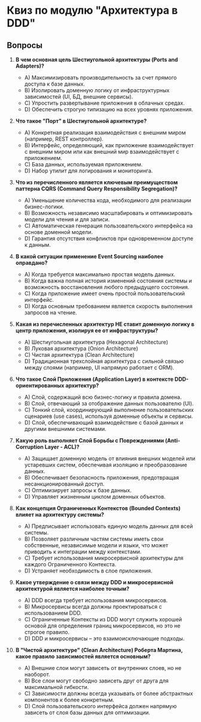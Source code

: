 # Квиз по модулю "Архитектура в DDD"

## Вопросы

1.  **В чем основная цель Шестиугольной архитектуры (Ports and Adapters)?**
    *   A) Максимизировать производительность за счет прямого доступа к базе данных.
    *   B) Изолировать доменную логику от инфраструктурных зависимостей (UI, БД, внешние сервисы).
    *   C) Упростить развертывание приложения в облачных средах.
    *   D) Обеспечить строгую типизацию на всех уровнях приложения.

2.  **Что такое "Порт" в Шестиугольной архитектуре?**
    *   A) Конкретная реализация взаимодействия с внешним миром (например, REST контроллер).
    *   B) Интерфейс, определяющий, как приложение взаимодействует с внешним миром или как внешний мир взаимодействует с приложением.
    *   C) База данных, используемая приложением.
    *   D) Набор утилит для логирования и мониторинга.

3.  **Что из перечисленного является ключевым преимуществом паттерна CQRS (Command Query Responsibility Segregation)?**
    *   A) Уменьшение количества кода, необходимого для реализации бизнес-логики.
    *   B) Возможность независимо масштабировать и оптимизировать модели для чтения и для записи.
    *   C) Автоматическая генерация пользовательского интерфейса на основе доменной модели.
    *   D) Гарантия отсутствия конфликтов при одновременном доступе к данным.

4.  **В какой ситуации применение Event Sourcing наиболее оправдано?**
    *   A) Когда требуется максимально простая модель данных.
    *   B) Когда важна полная история изменений состояния системы и возможность восстановления любого предыдущего состояния.
    *   C) Когда приложение имеет очень простой пользовательский интерфейс.
    *   D) Когда основным требованием является скорость выполнения запросов на чтение.

5.  **Какая из перечисленных архитектур НЕ ставит доменную логику в центр приложения, изолируя ее от инфраструктуры?**
    *   A) Шестиугольная архитектура (Hexagonal Architecture)
    *   B) Луковая архитектура (Onion Architecture)
    *   C) Чистая архитектура (Clean Architecture)
    *   D) Традиционная трехслойная архитектура с сильной связью между слоями (например, UI напрямую работает с ORM).

6.  **Что такое Слой Приложения (Application Layer) в контексте DDD-ориентированных архитектур?**
    *   A) Слой, содержащий всю бизнес-логику и правила домена.
    *   B) Слой, отвечающий за отображение данных пользователю (UI).
    *   C) Тонкий слой, координирующий выполнение пользовательских сценариев (use cases), используя доменные объекты и сервисы.
    *   D) Слой, обеспечивающий взаимодействие с базой данных и другими внешними системами.

7.  **Какую роль выполняет Слой Борьбы с Повреждениями (Anti-Corruption Layer - ACL)?**
    *   A) Защищает доменную модель от влияния внешних моделей или устаревших систем, обеспечивая изоляцию и преобразование данных.
    *   B) Обеспечивает безопасность приложения, предотвращая несанкционированный доступ.
    *   C) Оптимизирует запросы к базе данных.
    *   D) Управляет жизненным циклом доменных объектов.

8.  **Как концепция Ограниченных Контекстов (Bounded Contexts) влияет на архитектуру системы?**
    *   A) Предписывает использовать единую модель данных для всей системы.
    *   B) Позволяет различным частям системы иметь свои собственные, независимые модели и языки, что может приводить к интеграции между контекстами.
    *   C) Требует использования микросервисной архитектуры для каждого Ограниченного Контекста.
    *   D) Устраняет необходимость в слое приложения.

9.  **Какое утверждение о связи между DDD и микросервисной архитектурой является наиболее точным?**
    *   A) DDD всегда требует использования микросервисов.
    *   B) Микросервисы всегда должны проектироваться с использованием DDD.
    *   C) Ограниченные Контексты из DDD могут служить хорошей основой для определения границ микросервисов, но это не строгое правило.
    *   D) DDD и микросервисы – это взаимоисключающие подходы.

10. **В "Чистой архитектуре" (Clean Architecture) Роберта Мартина, какое правило зависимостей является основным?**
    *   A) Внешние слои могут зависеть от внутренних слоев, но не наоборот.
    *   B) Все слои могут свободно зависеть друг от друга для максимальной гибкости.
    *   C) Зависимости должны всегда указывать от более абстрактных компонентов к более конкретным.
    *   D) Слой пользовательского интерфейса должен напрямую зависеть от слоя базы данных для оптимизации.
